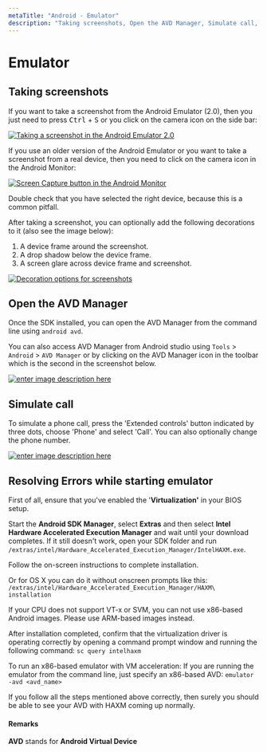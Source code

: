 ```yaml
---
metaTitle: "Android - Emulator"
description: "Taking screenshots, Open the AVD Manager, Simulate call, Resolving Errors while starting emulator"
---
```


# Emulator



## Taking screenshots


If you want to take a screenshot from the Android Emulator (2.0), then you just need to press <kbd>Ctrl</kbd> + <kbd>S</kbd> or you click on the camera icon on the side bar:

[<img src="https://i.stack.imgur.com/QBRpX.png" alt="Taking a screenshot in the Android Emulator 2.0" />](https://i.stack.imgur.com/QBRpX.png)

If you use an older version of the Android Emulator or you want to take a screenshot from a real device, then you need to click on the camera icon in the Android Monitor:

[<img src="https://i.stack.imgur.com/VO8nt.png" alt="Screen Capture button in the Android Monitor" />](https://i.stack.imgur.com/VO8nt.png)

Double check that you have selected the right device, because this is a common pitfall.

After taking a screenshot, you can optionally add the following decorations to it (also see the image below):

1. A device frame around the screenshot.
1. A drop shadow below the device frame.
1. A screen glare across device frame and screenshot.

[<img src="https://i.stack.imgur.com/8edUy.png" alt="Decoration options for screenshots" />](https://i.stack.imgur.com/8edUy.png)



## Open the AVD Manager


Once the SDK installed, you can open the AVD Manager from the command line using `android avd`.

You can also access AVD Manager from Android studio using `Tools` > `Android` > `AVD Manager` or by clicking on the AVD Manager icon in the toolbar which is the second in the screenshot below.

[<img src="http://i.stack.imgur.com/4Tnrd.png" alt="enter image description here" />](http://i.stack.imgur.com/4Tnrd.png)



## Simulate call


To simulate a phone call, press the 'Extended controls' button indicated by three dots, choose 'Phone' and select 'Call'. You can also optionally change the phone number.

[<img src="http://i.stack.imgur.com/3qsrE.png" alt="enter image description here" />](http://i.stack.imgur.com/3qsrE.png)



## Resolving Errors while starting emulator


First of all, ensure that you've enabled the '**Virtualization'** in your BIOS setup.

Start the **Android SDK Manager**, select **Extras** and then select **Intel Hardware Accelerated Execution Manager** and wait until your download completes. If it still doesn't work, open your SDK folder and run `/extras/intel/Hardware_Accelerated_Execution_Manager/IntelHAXM.exe`.

Follow the on-screen instructions to complete installation.

Or for OS X you can do it without onscreen prompts like this: `/extras/intel/Hardware_Accelerated_Execution_Manager/HAXM\ installation`

> 
If your CPU does not support VT-x or SVM, you can not use x86-based Android images. Please use ARM-based images instead.


After installation completed, confirm that the virtualization driver is operating correctly by opening a command prompt window and running the following command: `sc query intelhaxm`

To run an x86-based emulator with VM acceleration:
If you are running the emulator from the command line, just specify an x86-based AVD: `emulator -avd <avd_name>`

If you follow all the steps mentioned above correctly, then surely you should be able to see your AVD with HAXM coming up normally.



#### Remarks


**AVD** stands for **Android Virtual Device**

